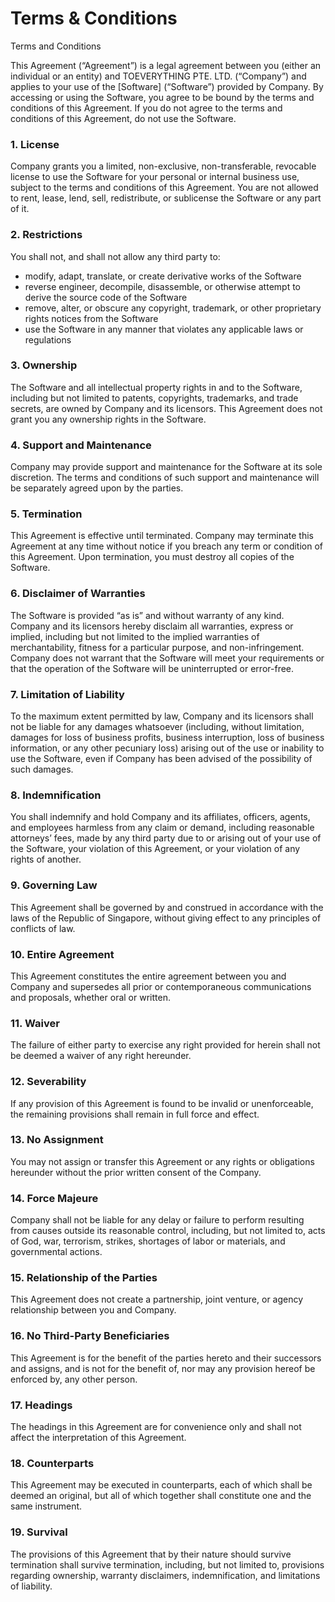 # Terms & Conditions

Terms and Conditions

This Agreement (“Agreement”) is a legal agreement between you (either an individual or an entity) and TOEVERYTHING PTE. LTD. (“Company”) and applies to your use of the [Software] (“Software”) provided by Company. By accessing or using the Software, you agree to be bound by the terms and conditions of this Agreement. If you do not agree to the terms and conditions of this Agreement, do not use the Software.

### 1. License

Company grants you a limited, non-exclusive, non-transferable, revocable license to use the Software for your personal or internal business use, subject to the terms and conditions of this Agreement. You are not allowed to rent, lease, lend, sell, redistribute, or sublicense the Software or any part of it.

### 2. Restrictions

You shall not, and shall not allow any third party to:

- modify, adapt, translate, or create derivative works of the Software
- reverse engineer, decompile, disassemble, or otherwise attempt to derive the source code of the Software
- remove, alter, or obscure any copyright, trademark, or other proprietary rights notices from the Software
- use the Software in any manner that violates any applicable laws or regulations

### 3. Ownership

The Software and all intellectual property rights in and to the Software, including but not limited to patents, copyrights, trademarks, and trade secrets, are owned by Company and its licensors. This Agreement does not grant you any ownership rights in the Software.

### 4. Support and Maintenance

Company may provide support and maintenance for the Software at its sole discretion. The terms and conditions of such support and maintenance will be separately agreed upon by the parties.

### 5. Termination

This Agreement is effective until terminated. Company may terminate this Agreement at any time without notice if you breach any term or condition of this Agreement. Upon termination, you must destroy all copies of the Software.

### 6. Disclaimer of Warranties

The Software is provided “as is” and without warranty of any kind. Company and its licensors hereby disclaim all warranties, express or implied, including but not limited to the implied warranties of merchantability, fitness for a particular purpose, and non-infringement. Company does not warrant that the Software will meet your requirements or that the operation of the Software will be uninterrupted or error-free.

### 7. Limitation of Liability

To the maximum extent permitted by law, Company and its licensors shall not be liable for any damages whatsoever (including, without limitation, damages for loss of business profits, business interruption, loss of business information, or any other pecuniary loss) arising out of the use or inability to use the Software, even if Company has been advised of the possibility of such damages.

### 8. Indemnification

You shall indemnify and hold Company and its affiliates, officers, agents, and employees harmless from any claim or demand, including reasonable attorneys’ fees, made by any third party due to or arising out of your use of the Software, your violation of this Agreement, or your violation of any rights of another.

### 9. Governing Law

This Agreement shall be governed by and construed in accordance with the laws of the Republic of Singapore, without giving effect to any principles of conflicts of law.

### 10. Entire Agreement

This Agreement constitutes the entire agreement between you and Company and supersedes all prior or contemporaneous communications and proposals, whether oral or written.

### 11. Waiver

The failure of either party to exercise any right provided for herein shall not be deemed a waiver of any right hereunder.

### 12. Severability

If any provision of this Agreement is found to be invalid or unenforceable, the remaining provisions shall remain in full force and effect.

### 13. No Assignment

You may not assign or transfer this Agreement or any rights or obligations hereunder without the prior written consent of the Company.

### 14. Force Majeure

Company shall not be liable for any delay or failure to perform resulting from causes outside its reasonable control, including, but not limited to, acts of God, war, terrorism, strikes, shortages of labor or materials, and governmental actions.

### 15. Relationship of the Parties

This Agreement does not create a partnership, joint venture, or agency relationship between you and Company.

### 16. No Third-Party Beneficiaries

This Agreement is for the benefit of the parties hereto and their successors and assigns, and is not for the benefit of, nor may any provision hereof be enforced by, any other person.

### 17. Headings

The headings in this Agreement are for convenience only and shall not affect the interpretation of this Agreement.

### 18. Counterparts

This Agreement may be executed in counterparts, each of which shall be deemed an original, but all of which together shall constitute one and the same instrument.

### 19. Survival

The provisions of this Agreement that by their nature should survive termination shall survive termination, including, but not limited to, provisions regarding ownership, warranty disclaimers, indemnification, and limitations of liability.

